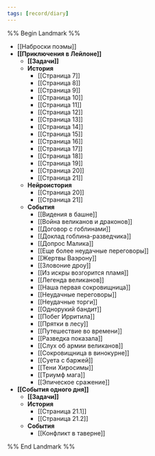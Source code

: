 ```yaml
---
tags: [record/diary]
---
```


%% Begin Landmark %%
- [[Наброски поэмы]]
- **[[Приключения в Лейлоне]]**
	- **[[Задачи]]**
	- **История**
		- [[Страница 7]]
		- [[Страница 8]]
		- [[Страница 9]]
		- [[Страница 10]]
		- [[Страница 11]]
		- [[Страница 12]]
		- [[Страница 13]]
		- [[Страница 14]]
		- [[Страница 15]]
		- [[Страница 16]]
		- [[Страница 17]]
		- [[Страница 18]]
		- [[Страница 19]]
		- [[Страница 20]]
		- [[Страница 21]]
	- **Нейроистория**
		- [[Страница 20]]
		- [[Страница 21]]
	- **События**
		- [[Видения в башне]]
		- [[Война великанов и драконов]]
		- [[Договор с гоблинами]]
		- [[Доклад гоблина-разведчика]]
		- [[Допрос Малика]]
		- [[Еще более неудачные переговоры]]
		- [[Жертвы Ваэрону]]
		- [[Зловоние дроу]]
		- [[Из искры возгорится пламя]]
		- [[Легенда великанов]]
		- [[Наша первая сокровищница]]
		- [[Неудачные переговоры]]
		- [[Неудачные торги]]
		- [[Однорукий бандит]]
		- [[Побег Ирритила]]
		- [[Прятки в лесу]]
		- [[Путешествие во времени]]
		- [[Разведка показала]]
		- [[Слух об армии великанов]]
		- [[Сокровищница в винокурне]]
		- [[Суета с баржей]]
		- [[Тени Хиросимы]]
		- [[Триумф мага]]
		- [[Эпическое сражение]]
- **[[События одного дня]]**
	- **[[Задачи]]**
	- **История**
		- [[Страница 21.1]]
		- [[Страница 21.2]]
	- **События**
		- [[Конфликт в таверне]]

%% End Landmark %%
